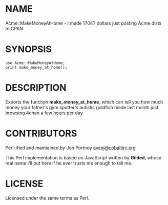 # NAME

Acme::MakeMoneyAtHome - I made 17047 dollars just posting Acme dists to CPAN

# SYNOPSIS

    use Acme::MakeMoneyAtHome;
    print make_money_at_home();

# DESCRIPTION

Exports the function **make\_money\_at\_home**, which can tell you how
much money your father's gym spotter's autistic goldfish made last month just
browsing 4chan a few hours per day.

# CONTRIBUTORS

Perl-ified and maintained by Jon Portnoy <avenj@cobaltirc.org>

This Perl implementation is based on JavaScript written by **Gilded**, whose
real name I'll put here if he ever trusts me enough to tell me.

# LICENSE

Licensed under the same terms as Perl.
